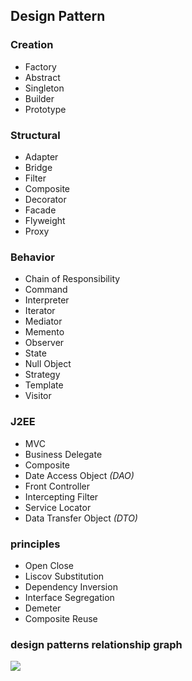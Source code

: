## Design Pattern
### Creation 
- Factory
- Abstract
- Singleton
- Builder
- Prototype  
### Structural 
- Adapter
- Bridge
- Filter
- Composite
- Decorator
- Facade
- Flyweight
- Proxy
### Behavior 
- Chain of Responsibility
- Command
- Interpreter
- Iterator
- Mediator
- Memento
- Observer
- State
- Null Object
- Strategy
- Template
- Visitor

### J2EE 
- MVC
- Business Delegate
- Composite
- Date Access Object *(DAO)*
- Front Controller
- Intercepting Filter
- Service Locator
- Data Transfer Object *(DTO)*

### principles
- Open Close
- Liscov Substitution
- Dependency Inversion
- Interface Segregation
- Demeter 
- Composite Reuse
### design patterns relationship graph

![](https://www.runoob.com/wp-content/uploads/2014/08/the-relationship-between-design-patterns.jpg)



